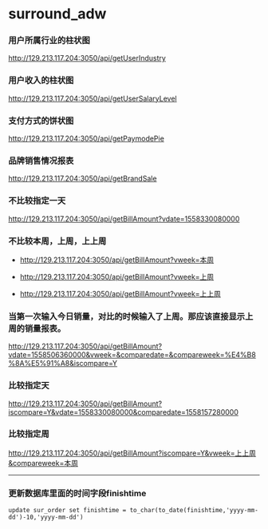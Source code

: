 # surround_adw


### 用户所属行业的柱状图
http://129.213.117.204:3050/api/getUserIndustry
### 用户收入的柱状图
http://129.213.117.204:3050/api/getUserSalaryLevel
### 支付方式的饼状图
http://129.213.117.204:3050/api/getPaymodePie
### 品牌销售情况报表
http://129.213.117.204:3050/api/getBrandSale


### 不比较指定一天

http://129.213.117.204:3050/api/getBillAmount?vdate=1558330080000

### 不比较本周，上周，上上周

- http://129.213.117.204:3050/api/getBillAmount?vweek=本周

- http://129.213.117.204:3050/api/getBillAmount?vweek=上周

- http://129.213.117.204:3050/api/getBillAmount?vweek=上上周


### 当第一次输入今日销量，对比的时候输入了上周。那应该直接显示上周的销量报表。
http://129.213.117.204:3050/api/getBillAmount?vdate=1558506360000&vweek=&comparedate=&compareweek=%E4%B8%8A%E5%91%A8&iscompare=Y


### 比较指定天
http://129.213.117.204:3050/api/getBillAmount?iscompare=Y&vdate=1558330080000&comparedate=1558157280000

### 比较指定周
http://129.213.117.204:3050/api/getBillAmount?iscompare=Y&vweek=上上周&compareweek=本周

***
### 更新数据库里面的时间字段finishtime
```
update sur_order set finishtime = to_char(to_date(finishtime,'yyyy-mm-dd')-10,'yyyy-mm-dd') 

```
